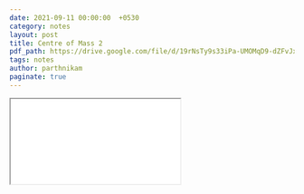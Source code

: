 ```yaml
---
date: 2021-09-11 00:00:00  +0530
category: notes
layout: post
title: Centre of Mass 2
pdf_path: https://drive.google.com/file/d/19rNsTy9s33iPa-UMOMqD9-dZFvJx6PLt/preview?usp=sharing
tags: notes
author: parthnikam
paginate: true
---
```


<iframe class="embed-pdf" src="{{ page.pdf_path }}#toolbar=0" seamless="seamless" scrolling="no" style="overflow:hidden"></iframe>

